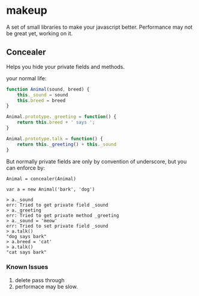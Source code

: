 # makeup
A set of small libraries to make your javascript better. Performance may not be great yet, working on it.

## Concealer
Helps you hide your private fields and methods.

your normal life:
```javascript
function Animal(sound, breed) {
    this._sound = sound
    this.breed = breed
}

Animal.prototype._greeting = function() {
    return this.breed + ' says ';
}

Animal.prototype.talk = function() {
    return this._greeting() + this._sound
}

```

But normally private fields are only by convention of underscore, but you can enforce by:

```
Animal = concealer(Animal)

var a = new Animal('bark', 'dog')
```

```
> a._sound
err: Tried to get private field _sound
> a._greeting
err: Tried to get private method _greeting
> a._sound = 'meow'
err: Tried to set private field _sound
> a.talk()
"dog says bark"
> a.breed = 'cat'
> a.talk()
"cat says bark"

```

### Known Issues
1. delete pass through
2. performace may be slow.
